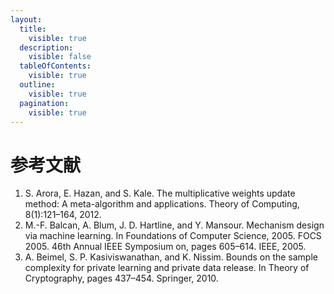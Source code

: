 ```yaml
---
layout:
  title:
    visible: true
  description:
    visible: false
  tableOfContents:
    visible: true
  outline:
    visible: true
  pagination:
    visible: true
---
```


# 参考文献

1. <a name="1">S. Arora, E. Hazan, and S. Kale. The multiplicative weights update method: A meta-algorithm and applications. Theory of Computing, 8(1):121–164, 2012</a>.
2. M.-F. Balcan, A. Blum, J. D. Hartline, and Y. Mansour. Mechanism design via machine learning. In Foundations of Computer Science, 2005. FOCS 2005. 46th Annual IEEE Symposium on, pages 605–614. IEEE, 2005.
3. A. Beimel, S. P. Kasiviswanathan, and K. Nissim. Bounds on the sample complexity for private learning and private data release. In Theory of Cryptography, pages 437–454. Springer, 2010.
